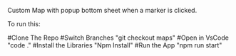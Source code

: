 Custom Map with popup bottom sheet
when a marker is clicked.


To run this:

#Clone The Repo
#Switch Branches "git checkout maps"
#Open in VsCode "code ."
#Install the Libraries "Npm Install"
#Run the App "npm run start"
